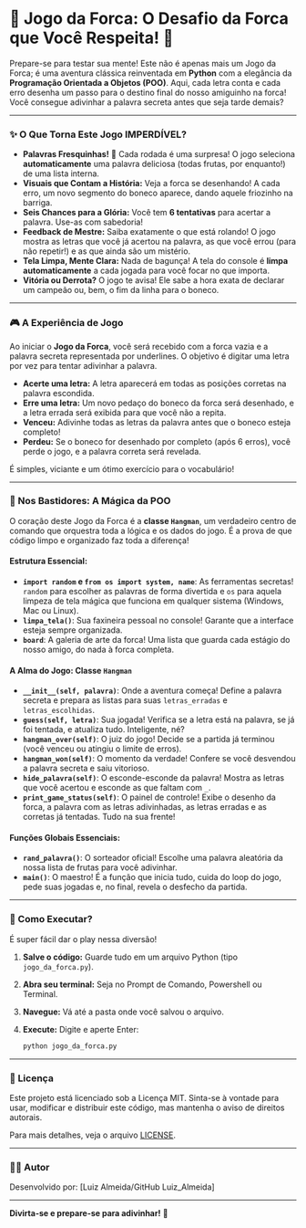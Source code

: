 # 🎯 Jogo da Forca: O Desafio da Forca que Você Respeita! 🎯

Prepare-se para testar sua mente! Este não é apenas mais um Jogo da Forca; é uma aventura clássica reinventada em **Python** com a elegância da **Programação Orientada a Objetos (POO)**. Aqui, cada letra conta e cada erro desenha um passo para o destino final do nosso amiguinho na forca! Você consegue adivinhar a palavra secreta antes que seja tarde demais?

---

### ✨ O Que Torna Este Jogo IMPERDÍVEL?

* **Palavras Fresquinhas!** 🍋 Cada rodada é uma surpresa! O jogo seleciona **automaticamente** uma palavra deliciosa (todas frutas, por enquanto!) de uma lista interna.
* **Visuais que Contam a História:** Veja a forca se desenhando! A cada erro, um novo segmento do boneco aparece, dando aquele friozinho na barriga.
* **Seis Chances para a Glória:** Você tem **6 tentativas** para acertar a palavra. Use-as com sabedoria!
* **Feedback de Mestre:** Saiba exatamente o que está rolando! O jogo mostra as letras que você já acertou na palavra, as que você errou (para não repetir!) e as que ainda são um mistério.
* **Tela Limpa, Mente Clara:** Nada de bagunça! A tela do console é **limpa automaticamente** a cada jogada para você focar no que importa.
* **Vitória ou Derrota?** O jogo te avisa! Ele sabe a hora exata de declarar um campeão ou, bem, o fim da linha para o boneco.

---

### 🎮 A Experiência de Jogo

Ao iniciar o **Jogo da Forca**, você será recebido com a forca vazia e a palavra secreta representada por underlines. O objetivo é digitar uma letra por vez para tentar adivinhar a palavra.

* **Acerte uma letra:** A letra aparecerá em todas as posições corretas na palavra escondida.
* **Erre uma letra:** Um novo pedaço do boneco da forca será desenhado, e a letra errada será exibida para que você não a repita.
* **Venceu:** Adivinhe todas as letras da palavra antes que o boneco esteja completo!
* **Perdeu:** Se o boneco for desenhado por completo (após 6 erros), você perde o jogo, e a palavra correta será revelada.

É simples, viciante e um ótimo exercício para o vocabulário!

---

### 🧠 Nos Bastidores: A Mágica da POO

O coração deste Jogo da Forca é a **classe `Hangman`**, um verdadeiro centro de comando que orquestra toda a lógica e os dados do jogo. É a prova de que código limpo e organizado faz toda a diferença!

#### **Estrutura Essencial:**

* **`import random` e `from os import system, name`**: As ferramentas secretas! `random` para escolher as palavras de forma divertida e `os` para aquela limpeza de tela mágica que funciona em qualquer sistema (Windows, Mac ou Linux).
* **`limpa_tela()`**: Sua faxineira pessoal no console! Garante que a interface esteja sempre organizada.
* **`board`**: A galeria de arte da forca! Uma lista que guarda cada estágio do nosso amigo, do nada à forca completa.

#### **A Alma do Jogo: Classe `Hangman`**

* **`__init__(self, palavra)`**: Onde a aventura começa! Define a palavra secreta e prepara as listas para suas `letras_erradas` e `letras_escolhidas`.
* **`guess(self, letra)`**: Sua jogada! Verifica se a letra está na palavra, se já foi tentada, e atualiza tudo. Inteligente, né?
* **`hangman_over(self)`**: O juiz do jogo! Decide se a partida já terminou (você venceu ou atingiu o limite de erros).
* **`hangman_won(self)`**: O momento da verdade! Confere se você desvendou a palavra secreta e saiu vitorioso.
* **`hide_palavra(self)`**: O esconde-esconde da palavra! Mostra as letras que você acertou e esconde as que faltam com `_`.
* **`print_game_status(self)`**: O painel de controle! Exibe o desenho da forca, a palavra com as letras adivinhadas, as letras erradas e as corretas já tentadas. Tudo na sua frente!

#### **Funções Globais Essenciais:**

* **`rand_palavra()`**: O sorteador oficial! Escolhe uma palavra aleatória da nossa lista de frutas para você adivinhar.
* **`main()`**: O maestro! É a função que inicia tudo, cuida do loop do jogo, pede suas jogadas e, no final, revela o desfecho da partida.

---

### 🚀 Como Executar?

É super fácil dar o play nessa diversão!

1.  **Salve o código:** Guarde tudo em um arquivo Python (tipo `jogo_da_forca.py`).
2.  **Abra seu terminal:** Seja no Prompt de Comando, Powershell ou Terminal.
3.  **Navegue:** Vá até a pasta onde você salvou o arquivo.
4.  **Execute:** Digite e aperte Enter:

    ```bash
    python jogo_da_forca.py
    ```

---

### 📝 Licença

Este projeto está licenciado sob a Licença MIT. Sinta-se à vontade para usar, modificar e distribuir este código, mas mantenha o aviso de direitos autorais.

Para mais detalhes, veja o arquivo [LICENSE](LICENSE).

---

### 🧑‍💻 Autor

Desenvolvido por: [Luiz Almeida/GitHub Luiz_Almeida]

---

**Divirta-se e prepare-se para adivinhar!** 🚀
